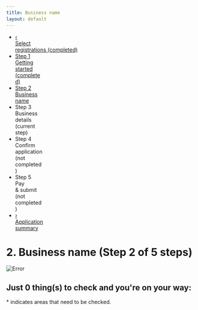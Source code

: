 ```yaml
---
title: Business name
layout: default
---
```

<div class="progress-container">
	<div class="progress-bar">
		<span id="progress-percent" role="progressbar" aria-valuetext="step 3 of 5 steps" style="width:34.25%"></span>
	</div><!-- meter -->
	<ul class="section-nav">
		<li class="bookend">
			<a href="/registration/type?appid=2694"><span>&lsaquo;</span><br>Select<br> registrations<span class="visually-hidden"> (completed)</span></a>
		</li>
		<li class="done" style="width: 15.3%">
			<a href="/registration/gettingstarted?appid=2694"><span class="visually-hidden">Step </span><span>1</span><br />Getting<br> started <span class="visually-hidden"> (completed)</span></a>
		</li>
		<li class="active" style="width: 15.3%">
			<a href="/registration/businessname?appid=2694"><span class="visually-hidden">Step </span><span>2</span><br />Business<br> name</a>
		</li>
		<li class="" style="width: 15.3%">
			<span class="visually-hidden">Step </span><span>3</span><br />Business<br> details <span class="visually-hidden"> (current step)</span>
		</li>
		<li class="" style="width: 15.3%">
				<span class="visually-hidden">Step </span><span>4</span><br />Confirm<br> application <span class="visually-hidden"> (not completed)</span>
		</li>
		<li class="" style="width: 15.3%">
				<span class="visually-hidden">Step </span><span>5</span><br />Pay<br> &amp; submit <span class="visually-hidden"> (not completed)</span>
		</li>
		<li class="bookend right">
			<a href="/registration/dashboard"><span>&rsaquo;</span><br>Application<br> summary</a>
		</li>
	</ul>
</div>

<h1 id="heading" tabindex="-1">2. Business name <span role="progressbar">(Step 2 of 5 steps)</span></h1>

<div id="validationSummary" class="validation-summary-valid validation-container clearfix" data-valmsg-summary="true">
    <div class="grid-row">
        <div class="validation-summary-icon">
            <img src="/content/img/ico-alert-red.png" alt="Error">
        </div>
        <div class="validation-message">
            <h2><a id="validationSummaryAnchor" tabindex="-1">Just <span id="validation-error-count">0</span> thing(s) to check and you're on your way:</a></h2>
            <ul class="validation-message-errors">
            </ul>
            <p><span class="validation-red">*</span> indicates areas that need to be checked.</p>
            <script type="text/javascript">
                $(document).ready(function() {
                    if ($("#validationSummary").hasClass("validation-summary-errors")) {
                        scrollToAndFocus('#validationSummaryAnchor');
                    }
                });

                function scrollToAndFocus(id) {
                    scrollToTargetElement(id);
                    var target = $(id);
                    if (target) {
                        target.focus();
                    }
                }
            </script>
        </div>
    </div>
</div>

<div class="sub-section-container sub-section-open" role="region" aria-labelledby="section-heading-1">
	<h2 id="section-heading-1">Business Name<span class="visuallyhidden"> (current section)</span></h2>

	<fieldset class="no-margin">
		<legend class="visually-hidden">Business names</legend>
		<p></p>
		<p>Enter your proposed name to check if it's available to register as a business name.</p>
		<p><strong>Remember:</strong> Even when your name is available to register as a business name, it may already be registered as a web domain, part of a trade mark, or as a username on one or more social media platforms. You may not be able to legally trade under your selected business name, or you may not want your business associated with other businesses using a similar name.</p>
		<p>We can help you work out if your name is already in use, or find a different name when yours is taken.</p>

		<div class="result-container">
        <div class="result-row">
            <div class="result-cell cell-icon">
				<img alt="Success" src="/img/ico-tick-green.png" style="padding: inherit; margin-right: 10px;">
            </div>
            <div class="result-cell cell-detail">
                <h2>CARPOOL KARAOKE</h2>

<blockquote>CARPOOL KARAOKE is currently available.</blockquote>            </div>
            <div class="result-cell cell-action">
<label class="visuallyhidden" for="BusinessNames_SearchedBusinessName_SelectedPrice">Select duration:</label><select name="BusinessNames.SearchedBusinessName.SelectedPrice" class="registration-duration" id="BusinessNames_SearchedBusinessName_SelectedPrice"><option value="35.00">1 year $35.00</option>
<option value="82.00">3 year $82.00</option>
</select><button name="s0AM2cEcevWHLPREs3/kBrAQhWSAMvA6193n3FZxZ9Y=" class="btn btn-inline btn-default ajax-button no-margin-right" id="add-bn-btn" type="button" value="__cvg__JX8ISNbDS8ZJka9hmOcBZzoxVXv0NWscTrKzHKoXBzQ=" data-ajax-target="ajax-container-for-businessname">Add this name</button>                        <br>
                        <a class="smaller ajax-link" href="javascript:void(0);" data-ajax-target="ajax-container-for-businessname" data-ajax-value="__cvg__mxiGP8cP8vxMW16f/IVUMho+Ny1/PKfOBzRbXWt6S0Ol4Tfgm4cT/Dc4AP0uuy4B" data-ajax-action="dkjvG7xyk/YBGzt9LJvEjhkFvEHCjwx2NUdpoWS6f8w=">Search for something else</a>
            </div>
        </div>
    </div>
	</fieldset>
	<div class="grid-row margin-top-075 clearfix">
		<p>Want a business name that stands out? See what's already in use and what's currently available:</p>
		<div class="col4 tip no-margin">
			<strong>Similar registered names</strong>
			<ul class="lines" style="font-size: 90%">
				<li>COO-EE KARAOKE</li>
				<li>A. KARAOKE CO</li>
				<li>STARSTRUCK KARAOKE</li>
				<li>YEAR 2000 KARAOKE</li>
				<li>YOU'RE THE STAR KARAOKE</li>
				<li>ZERO KARAOKE BAR</li>
				<li class="hidden-similar-names" style="display: none;">STARS IN YOUR EYES KARAOKE</li>
				<li class="hidden-similar-names" style="display: none;">KARAOKE MUSIC FUND PTY LTD</li>
				<li class="hidden-similar-names" style="display: none;">OKELY DOKELY KARAOKE</li>
				<li class="hidden-similar-names" style="display: none;">YOUR THE VOICE KARAOKE</li>
				<li class="hidden-similar-names" style="display: none;">A PLUS KARAOKE RESTAURANT</li>
			</ul>
		</div>
		<div class="col4 tip no-margin">
			<strong>Domain names</strong>
			<ul class="lines" style="font-size: 90%">
				<li><strike>carpoolkaraoke.com.au</strike> <span class="fa fa-times" style="font-size: 150%; color: red"></span></li>
				<li><strike>carpoolkaraoke.com</strike> <span class="fa fa-times" style="font-size: 150%; color: red"></span></li>
				<li><strike>carpoolkaraoke.net.au</strike> <span class="fa fa-times" style="font-size: 150%; color: red"></span></li>
				<li>carpoolkaraoke.org.au <span class="fa fa-check" style="font-size: 150%; color: green"></span></li>
			</ul>
		</div>
		<div class="col4 last">
			<strong>Other registrations</strong>
			<p style="font-size: 90%">There are <a href="#">23 registered Trade Marks</a>.</p>
			<ul style="list-style-type: none; margin-left: -37px; font-size: 90%">
				<li><span class="fa fa-facebook-official" style="width: 25px; font-size: 150%; color: #3B5B9C"></span> facebook/<strike>CarpoolKaraoke</strike> <span class="fa fa-times" style="font-size: 150%; color: red"></span></li>
				<li><span class="fa fa-twitter" style="width: 25px; font-size: 150%; color: #55acee"></span> @<strike>CarpoolKaraoke</strike> <span class="fa fa-times" style="font-size: 150%; color: red"></span></li>
				<li><span class="fa fa-instagram" style="width: 25px; font-size: 150%;color: #c13584"></span> instagram/<strike>CarpoolKaraoke</strike> <span class="fa fa-times" style="font-size: 150%; color: red"></span></li>
				<li><span class="fa fa-linkedin-square" style="width: 25px; font-size: 150%;color: #0077b5"></span> linkedin/<strike>CarpoolKaraoke</strike> <span class="fa fa-times" style="font-size: 150%; color: red"></span></li>
			</ul>
		</div>
	</div>
	<p class="clearfix">Having trouble finding a name that isn't already taken? Try our <a href="name-search2">Name search</a> tool.</p>
	<div class="controls-container">
		<div class="controls-content">
			<button class="btn cancel" name="wNjv11HSL2eBWG4934fyzQ==" type="submit" value="__cvg__3Vm2adfQYvusabNtBnBi9w==">Previous</button><button class="btn btn-default next" disabled="disabled" id="next-bn-btn" type="submit" value="">Save and continue</button>
		</div>
	</div>
</div>

<script type="text/javascript" src="/scripts/pages/shared/validation.js?v=636348660414906763"></script>
<script type="text/javascript" src="/scripts/pages/shared/functions.js?v=636443672048348557"></script>
<script type="text/javascript" src="/scripts/pages/registration/businessname.js?v=636348660411016763"></script>
<script type="text/javascript" src="/scripts/jquery-toggleslide.js?v=636348660403406763"></script>
<script type="text/javascript" src="/scripts/vadialog.js?v=636348660405166763"></script>
